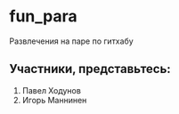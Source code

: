 # fun_para
Развлечения на паре по гитхабу

## Участники, представьтесь:
1. Павел Ходунов
3. Игорь Маннинен
